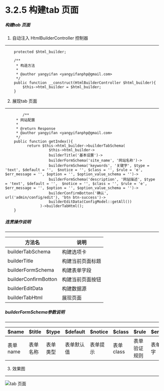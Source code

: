 3.2.5 构建tab 页面
===

##### 构建tab 页面

1. 自动注入 HtmlBuilderController 控制器
----------------------------------

```
    protected $html_builder;

    /**
     * 构造方法
     *
     * @author yangyifan <yangyifanphp@gmail.com>
     */
    public function __construct(HtmlBuilderController $html_builder){
        $this->html_builder = $html_builder;
    }
```
 
2. 展现tab 页面
----------------------------------

```
        /**
	 * 网站配置
	 *
	 * @return Response
     * @author yangyifan <yangyifanphp@gmail.com>
	 */
	public function getIndex(){
          return $this->html_builder->builderTabSchema(
                    $this->html_builder->
                    builderTitle('基本设置')->
                    builderFormSchema('site_name', '网站名称')->
                    builderFormSchema('keywords', '关键字', $type = 'text', $default = '',  $notice = '', $class = '', $rule = 'e', $err_message = '', $option = '', $option_value_schema = '')->
                    builderFormSchema('description', '网站描述', $type = 'text', $default = '',  $notice = '', $class = '', $rule = 'e', $err_message = '', $option = '', $option_value_schema = '')->
                    builderConfirmBotton('确认', url('admin/config/edit'), 'btn btn-success')->
                    builderEditData(ConfigModel::getAll())
                )->builderTabHtml();
	}
```

##### 连贯操作说明
----------------------------------

方法名|说明
-----|---
builderTabSchema|构建选项卡
builderTitle|构建当前页面标题
builderFormSchema|构建表单字段
builderConfirmBotton|构建当前页面按钮
builderEditData|构建数据源
builderTabHtml|展现页面

##### builderFormSchema参数说明
----------------------------------

$name|$title|$type|$default|$notice|$class|$rule|$err_message|$option|$option_value_schema
-------|--------|------|------|-------|------|------|----|-------|----
表单name|表单名称|表单类型|表单默认值|表单提示|表单class|表单验证规则|表单验证提示文字|选项|选项值


3. 效果图
----------------------------------

![tab 页面](http://7xojjf.com1.z0.glb.clouddn.com/FireShot%20Capture%2059%20-%20%E6%B7%BB%E5%8A%A0%E5%95%86%E5%93%81%20-%20http___admin.zaiseoul.com_admin_goods_goods_add_meitu_1.jpg)
